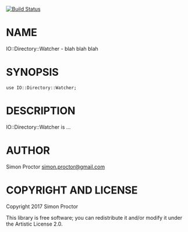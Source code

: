 [![Build Status](https://travis-ci.org/Scimon/IO-Directory-Watcher.svg?branch=master)](https://travis-ci.org/Scimon/IO-Directory-Watcher)

NAME
====

IO::Directory::Watcher - blah blah blah

SYNOPSIS
========

    use IO::Directory::Watcher;

DESCRIPTION
===========

IO::Directory::Watcher is ...

AUTHOR
======

Simon Proctor <simon.proctor@gmail.com>

COPYRIGHT AND LICENSE
=====================

Copyright 2017 Simon Proctor

This library is free software; you can redistribute it and/or modify it under the Artistic License 2.0.
